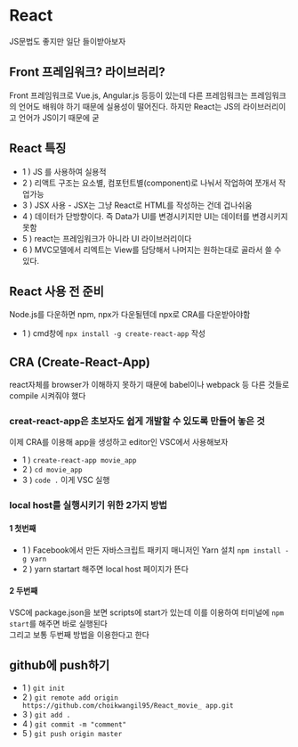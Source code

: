 # React
JS문법도 좋지만 일단 들이받아보자

## Front 프레임워크? 라이브러리?
Front 프레임워크로 Vue.js, Angular.js 등등이 있는데 다른 프레임워크는 프레임워크의 언어도 배워야 하기 때문에 실용성이 떨어진다. 하지만 React는 JS의 라이브러리이고 언어가 JS이기 때문에 굳

## React 특징
- 1 ) JS 를 사용하여 실용적
- 2 ) 리액트 구조는 요소별, 컴포턴트별(component)로 나눠서 작업하여 쪼개서 작업가능
- 3 ) JSX 사용 - JSX는 그냥 React로 HTML를 작성하는 건데 겁나쉬움
- 4 ) 데이터가 단방향이다. 즉 Data가 UI를 변경시키지만 UI는 데이터를 변경시키지 못함
- 5 ) react는 프레임워크가 아니라 UI 라이브러리이다
- 6 ) MVC모델에서 리엑트는 View를 담당해서 나머지는 원하는대로 골라서 쓸 수 있다.

## React 사용 전 준비
Node.js를 다운하면 npm, npx가 다운될텐데 npx로 CRA를 다운받아야함
- 1 ) cmd창에 `npx install -g create-react-app` 작성

## CRA (Create-React-App)
react자체를 browser가 이해하지 못하기 때문에 babel이나 webpack 등 다른 것들로 compile 시켜줘야 했다<br/>
### creat-react-app은 초보자도 쉽게 개발할 수 있도록 만들어 놓은 것<br/>
이제 CRA를 이용해 app을 생성하고 editor인 VSC에서 사용해보자
- 1 ) `create-react-app movie_app`
- 2 ) `cd movie_app`
- 3 ) `code .` 이게 VSC 실행
### local host를 실행시키기 위한 2가지 방법
#### 1 첫번째
- 1 ) Facebook에서 만든 자바스크립트 패키지 매니저인 Yarn 설치 `npm install -g yarn`
- 2 ) yarn startart 해주면 local host 페이지가 뜬다
#### 2 두번째
VSC에 package.json을 보면 scripts에 start가 있는데 이를 이용하여
터미널에 `npm start`를 해주면 바로 실행된다<br/>
그리고 보통 두번째 방법을 이용한다고 한다

## github에 push하기
- 1 ) `git init`
- 2 ) `git remote add origin https://github.com/choikwangil95/React_movie_
app.git`
- 3 ) `git add .`
- 4 ) `git commit -m "comment"`
- 5 ) `git push origin master`
